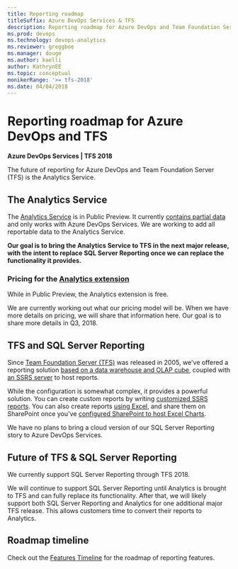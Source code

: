 ```yaml
---
title: Reporting roadmap
titleSuffix: Azure DevOps Services & TFS 
description: Reporting roadmap for Azure DevOps and Team Foundation Server (TFS) 
ms.prod: devops
ms.technology: devops-analytics
ms.reviewer: greggboe
ms.manager: douge
ms.author: kaelli
author: KathrynEE
ms.topic: conceptual
monikerRange: '>= tfs-2018'
ms.date: 04/04/2018
---
```


# Reporting roadmap for Azure DevOps and TFS

**Azure DevOps Services | TFS 2018**

The future of reporting for Azure DevOps and Team Foundation Server (TFS) is the Analytics Service. 

## The Analytics Service
The [Analytics Service](what-is-analytics.md) is in Public Preview. It currently [contains partial data](./data-available-in-analytics.md) and only works with Azure DevOps Services. We are working to add all reportable data to the Analytics Service.

**Our goal is to bring the Analytics Service to TFS in the next major release, with the intent to replace SQL Server Reporting once we can replace the functionality it provides.**

### Pricing for the [Analytics extension](https://marketplace.visualstudio.com/items?itemName=ms.vss-analytics)
While in Public Preview, the Analytics extension is free.

We are currently working out what our pricing model will be. When we have more details on pricing, we will share that information here. Our goal is to share more details in Q3, 2018. 

## TFS and SQL Server Reporting

Since [Team Foundation Server (TFS)](https://visualstudio.microsoft.com/tfs/) was released in 2005, we've offered a reporting solution [based on a data warehouse and OLAP cube](../sql-reports/index.md), coupled with [an SSRS server](../sql-reports/create-and-manage-reporting-services-reports.md?toc=../sql-reports/toc.json&bc=../sql-reports/breadcrumb/toc.json) to host reports.

<!--- ![](../sql-reports/_img/tfs_datawarearch_r.png)  -->

While the configuration is somewhat complex, it provides a powerful solution. You can create custom reports by writing [customized SSRS reports](../sql-reports/create-and-manage-reporting-services-reports.md?toc=/azure/devops/report/sql-reports/toc.json&bc=/azure/devops/report/sql-reports/breadcrumb/to]c.json). You can also create reports [using Excel](../excel/create-status-and-trend-excel-reports.md?toc=/azure/devops/report/sql-reports/toc.json&bc=/azure/devops/report/sql-reports/breadcrumb/toc.json), and share them on SharePoint once you've [configured SharePoint to host Excel Charts](../sharepoint-dashboards/configure-sharepoint-tfs-2017-earlier.md).

We have no plans to bring a cloud version of our SQL Server Reporting story to Azure DevOps Services.

## Future of TFS & SQL Server Reporting

We currently support SQL Server Reporting through TFS 2018.  

We will continue to support SQL Server Reporting until Analytics is brought to TFS and can fully replace its functionality. After that, we will likely support both SQL Server Reporting and Analytics for one additional major TFS release. This allows customers time to convert their reports to Analytics.

## Roadmap timeline

Check out the [Features Timeline](/azure/devops/release-notes/) for the roadmap of reporting features.
